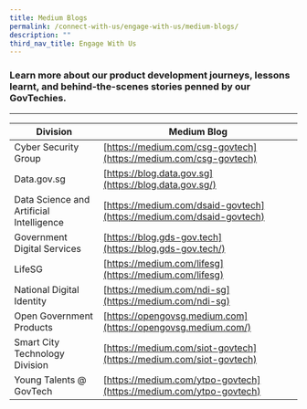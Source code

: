 ```yaml
---
title: Medium Blogs
permalink: /connect-with-us/engage-with-us/medium-blogs/
description: ""
third_nav_title: Engage With Us
---
```

### Learn more about our product development journeys, lessons learnt, and behind-the-scenes stories penned by our GovTechies.

* * *

| Division | Medium Blog |
| --- | --- |
| Cyber Security Group | [https://medium.com/csg-govtech](https://medium.com/csg-govtech) |
| Data.gov.sg | [https://blog.data.gov.sg](https://blog.data.gov.sg/) |
| Data Science and Artificial Intelligence | [https://medium.com/dsaid-govtech](https://medium.com/dsaid-govtech) |
| Government Digital Services | [https://blog.gds-gov.tech](https://blog.gds-gov.tech/) |
| LifeSG | [https://medium.com/lifesg](https://medium.com/lifesg) |
| National Digital Identity | [https://medium.com/ndi-sg](https://medium.com/ndi-sg) |
| Open Government Products | [https://opengovsg.medium.com](https://opengovsg.medium.com/) |
| Smart City Technology Division | [https://medium.com/siot-govtech](https://medium.com/siot-govtech) |
| Young Talents @ GovTech | [https://medium.com/ytpo-govtech](https://medium.com/ytpo-govtech) |